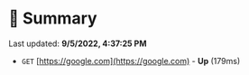 # 📖 Summary
Last updated: **9/5/2022, 4:37:25 PM**

- `GET` [https://google.com](https://google.com) - **Up** (179ms)
